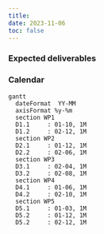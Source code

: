 ```yaml
---
title: 
date: 2023-11-06
toc: false
---
```


<h3>Expected deliverables</h3>



<h3>Calendar</h3>
        
```mermaid
gantt
  dateFormat  YY-MM
  axisFormat %y-%m
  section WP1
  D1.1     : 01-10, 1M
  D1.2     : 02-12, 1M
  section WP2
  D2.1     : 01-12, 1M
  D2.2     : 02-06, 1M
  section WP3
  D3.1     : 02-04, 1M
  D3.2     : 02-08, 1M
  section WP4
  D4.1     : 01-06, 1M
  D4.2     : 02-10, 1M
  section WP5
  D5.1     : 01-03, 1M
  D5.2     : 01-12, 1M
  D5.2     : 02-12, 1M
```
